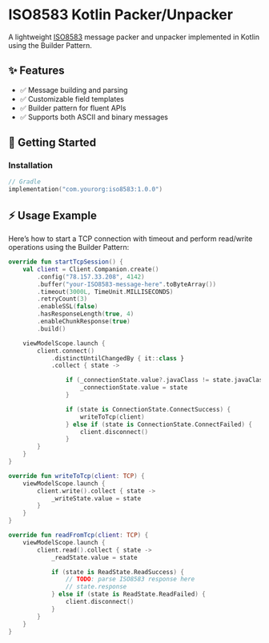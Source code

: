 # ISO8583 Kotlin Packer/Unpacker

A lightweight [ISO8583](https://en.wikipedia.org/wiki/ISO_8583) message packer and unpacker implemented in Kotlin using the Builder Pattern.

## ✨ Features

- ✅ Message building and parsing
- ✅ Customizable field templates
- ✅ Builder pattern for fluent APIs
- ✅ Supports both ASCII and binary messages

## 🚀 Getting Started

### Installation

```kotlin
// Gradle
implementation("com.yourorg:iso8583:1.0.0")
```

## ⚡ Usage Example
Here’s how to start a TCP connection with timeout and perform read/write operations using the Builder Pattern:
```kotlin
override fun startTcpSession() {
    val client = Client.Companion.create()
        .config("78.157.33.208", 4142)
        .buffer("your-ISO8583-message-here".toByteArray())
        .timeout(3000L, TimeUnit.MILLISECONDS)
        .retryCount(3)
        .enableSSL(false)
        .hasResponseLength(true, 4)
        .enableChunkResponse(true)
        .build()

    viewModelScope.launch {
        client.connect()
            .distinctUntilChangedBy { it::class }
            .collect { state ->

                if (_connectionState.value?.javaClass != state.javaClass) {
                    _connectionState.value = state
                }

                if (state is ConnectionState.ConnectSuccess) {
                    writeToTcp(client)
                } else if (state is ConnectionState.ConnectFailed) {
                    client.disconnect()
                }
        }
    }
}

override fun writeToTcp(client: TCP) {
    viewModelScope.launch {
        client.write().collect { state ->
            _writeState.value = state
        }
    }
}

override fun readFromTcp(client: TCP) {
    viewModelScope.launch {
        client.read().collect { state ->
            _readState.value = state

            if (state is ReadState.ReadSuccess) {
                // TODO: parse ISO8583 response here
                // state.response
            } else if (state is ReadState.ReadFailed) {
                client.disconnect()
            }
        }
    }
}
```
